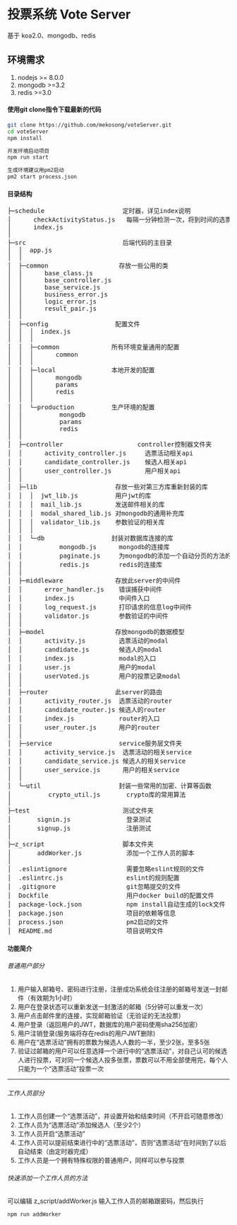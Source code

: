 # 投票系统 Vote Server

基于 koa2.0、mongodb、redis

## 环境需求
1. nodejs >= 8.0.0
2. mongodb >=3.2
3. redis >=3.0


#### 使用git clone指令下载最新的代码
```bash
git clone https://github.com/mekosong/voteServer.git
cd voteServer
npm install

开发环境启动项目
npm run start

生成环境建议用pm2启动
pm2 start process.json
```

#### 目录结构
<pre>
├─schedule                     定时器，详见index说明
│      checkActivityStatus.js   每隔一分钟检测一次，将到时间的选票活动状态更改为已结束
│      index.js
│      
├─src                          后端代码的主目录
│  │  app.js
│  │  
│  ├─common                   存放一些公用的类
│  │      base_class.js
│  │      base_controller.js
│  │      base_service.js
│  │      business_error.js
│  │      logic_error.js
│  │      result_pair.js
│  │      
│  ├─config                  配置文件
│  │  │  index.js
│  │  │  
│  │  ├─common              所有环境变量通用的配置     
│  │  │      common
│  │  │      
│  │  ├─local               本地开发的配置
│  │  │      mongodb
│  │  │      params
│  │  │      redis
│  │  │      
│  │  └─production          生产环境的配置
│  │          mongodb
│  │          params
│  │          redis
│  │          
│  ├─controller                    controller控制器文件夹
│  │      activity_controller.js     选票活动相关api
│  │      candidate_controller.js    候选人相关api
│  │      user_controller.js         用户相关api
│  │       
│  ├─lib                     存放一些对第三方库重新封装的库
│  │  │  jwt_lib.js          用户jwt的库
│  │  │  mail_lib.js         发送邮件相关的库
│  │  │  modal_shared_lib.js 对mongodb的通用补充库
│  │  │  validator_lib.js    参数验证的相关库
│  │  │  
│  │  └─db                  封装对数据库连接的库
│  │          mongodb.js      mongodb的连接库
│  │          paginate.js     为mongodb的添加一个自动分页的方法的库
│  │          redis.js        redis的连接库
│  │          
│  ├─middleware              存放此server的中间件
│  │      error_handler.js    错误捕获中间件
│  │      index.js            中间件入口
│  │      log_request.js      打印请求的信息log中间件
│  │      validator.js        参数验证的中间件
│  │      
│  ├─model                   存放mongodb的数据模型
│  │      activity.js         选票活动的modal
│  │      candidate.js        候选人的modal
│  │      index.js            modal的入口
│  │      user.js             用户的modal
│  │      userVoted.js        用户的投票记录modal
│  │      
│  ├─router                  此server的路由
│  │      activity_router.js  选票活动的router
│  │      candidate_router.js 候选人的router
│  │      index.js            router的入口
│  │      user_router.js      用户的router
│  │      
│  ├─service                  service服务层文件夹
│  │      activity_service.js  选票活动的相关service
│  │      candidate_service.js 候选人的相关service
│  │      user_service.js      用户的相关service
│  │      
│  └─util                     封装一些常用的加密、计算等函数
│          crypto_util.js       crypto库的常用算法
│          
├─test                         测试文件夹
│       signin.js               登录测试
│       signup.js               注册测试
│  
├─z_script                     脚本文件夹
│       addWorker.js            添加一个工作人员的脚本
│
│  .eslintignore                需要忽略eslint规则的文件
│  .eslintrc.js                 eslint的规则配置
│  .gitignore                   git忽略提交的文件
│  Dockfile                     用户docker build的配置文件
│  package-lock.json            npm install自动生成的lock文件
│  package.json                 项目的依赖等信息
│  process.json                 pm2启动的文件
│  README.md                    项目说明文件
</pre>

#### 功能简介
###### 普通用户部分
1. 用户输入邮箱号、密码进行注册，注册成功系统会往注册的邮箱号发送一封邮件（有效期为1小时）
2. 用户在登录状态可以重新发送一封激活的邮箱（5分钟可以重发一次）
2. 用户点击邮件里的连接，实现邮箱验证（无验证的无法投票）
3. 用户登录（返回用户的JWT，数据库的用户密码使用sha256加密）
4. 用户注销登录(服务端将存在redis的用户JWT删除)
5. 用户在“选票活动”拥有的票数为候选人人数的一半，至少2张，至多5张
5. 验证过邮箱的用户可以任意选择一个进行中的“选票活动”，对自己认可的候选人进行投票，可对同一个候选人投多张票，票数可以不用全部使用完，每个人只能为一个“选票活动”投票一次
****
###### 工作人员部分
1. 工作人员创建一个“选票活动”，并设置开始和结束时间（不开启可随意修改）
2. 工作人员为“选票活动”添加候选人（至少2个）
3. 工作人员开启“选票活动”
4. 工作人员可以提前结束进行中的“选票活动”，否则“选票活动”在时间到了以后自动结束（由定时器完成）
5. 工作人员是一个拥有特殊权限的普通用户，同样可以参与投票
###### 快速添加一个工作人员的方法
可以编辑 z_script/addWorker.js 输入工作人员的邮箱跟密码，然后执行
```bash
npm run addWorker
```
